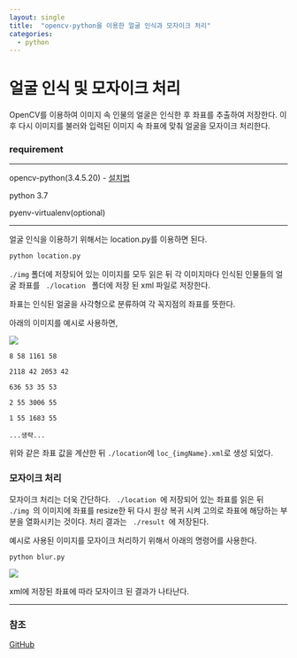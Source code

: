 ```yaml
---
layout: single
title:  "opencv-python을 이용한 얼굴 인식과 모자이크 처리"
categories:
  - python
---
```


# 얼굴 인식 및 모자이크 처리



 OpenCV를 이용하여 이미지 속 인물의 얼굴은 인식한 후  좌표를 추출하여 저장한다. 이후 다시 이미지를 불러와 입력된 이미지 속 좌표에 맞춰 얼굴을 모자이크 처리한다.



### requirement

****

opencv-python(3.4.5.20) - [설치법](https://bobr2.tistory.com/entry/Python-whl-%ED%8C%8C%EC%9D%BC-%EC%84%A4%EC%B9%98-%EB%B0%A9%EB%B2%95)

python 3.7

pyenv-virtualenv(optional)

****



얼굴 인식을 이용하기 위해서는 location.py를 이용하면 된다.

```bash
python location.py
```

<code>./img</code> 폴더에 저장되어 있는 이미지를 모두 읽은 뒤 각 이미지마다 인식된 인물들의 얼굴 좌표를  <code> ./location </code> 폴더에 저장 된 xml 파일로 저장한다.



 좌표는 인식된 얼굴을 사각형으로 분류하여 각 꼭지점의 좌표를 뜻한다.



아래의 이미지를 예시로 사용하면,

<img src='https://ifh.cc/g/kFxac1.jpg' border='0'>



```
8 58 1161 58

2118 42 2053 42

636 53 35 53

2 55 3006 55

1 55 1683 55

...생략...
```



위와 같은 좌표 값을 계산한 뒤 <code>./location</code>에 <code>loc_{imgName}.xml</code>로 생성 되었다.



### 모자이크 처리

모자이크 처리는 더욱 간단하다. <code> ./location </code>에 저장되어 있는 좌표를 읽은 뒤 <code> ./img </code>의 이미지에 좌표를 resize한 뒤 다시 원상 복귀 시켜 고의로 좌표에 해당하는 부분을 열화시키는 것이다. 처리 결과는 <code> ./result </code>에 저장된다.



예시로 사용된 이미지를 모자이크 처리하기 위해서 아래의 명령어를 사용한다.

```
python blur.py
```

<img src='https://ifh.cc/g/PuXbCK.jpg' border='0'>

xml에 저장된 좌표에 따라 모자이크 된 결과가 나타난다.

****

### 참조

[GitHub](https://github.com/devGyu97/opencv-face-recognition.git)

